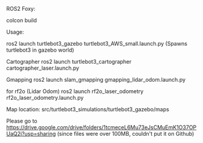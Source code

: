 ROS2 Foxy:

colcon build

Usage:

ros2 launch turtlebot3_gazebo turtlebot3_AWS_small.launch.py 
(Spawns turtlebot3 in gazebo world)

Cartographer
ros2 launch turtlebot3_cartographer cartographer_laser.launch.py 

Gmapping
ros2 launch slam_gmapping gmapping_lidar_odom.launch.py 

for rf2o (Lidar Odom)
ros2 launch rf2o_laser_odometry rf2o_laser_odometry.launch.py 

Map location:
src/turtlebot3_simulations/turtlebot3_gazebo/maps


Please go to https://drive.google.com/drive/folders/1tcmeceL6Mu73eJsCMuEmK1O37OPUaQ2j?usp=sharing (since files were over 100MB, couldn't put it on Github)
